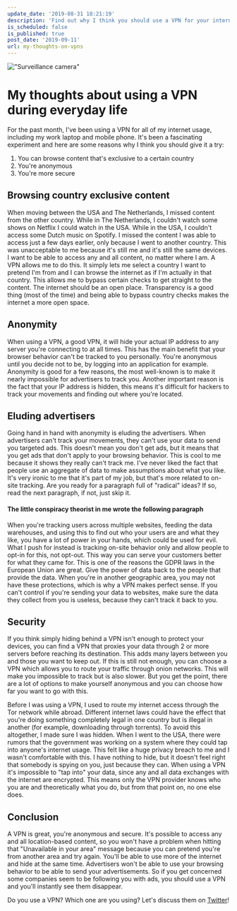 ```yaml
---
update_date: '2019-08-31 18:21:19'
description: 'Find out why I think you should use a VPN for your internet usage. If you like to browse any and all websites and be anonymous at the same time, you might benefit from using a VPN.'
is_scheduled: false
is_published: true
post_date: '2019-09-11'
url: my-thoughts-on-vpns
---
```

!["Surveillance camera"](/images/articles/surveillance-camera.jpeg)
# My thoughts about using a VPN during everyday life
For the past month, I've been using a VPN for all of my internet usage, including my work laptop and mobile phone. It's been a fascinating experiment and here are some reasons why I think you should give it a try:

1. You can browse content that's exclusive to a certain country
2. You're anonymous
3. You're more secure

## Browsing country exclusive content
When moving between the USA and The Netherlands, I missed content from the other country. While in The Netherlands, I couldn't watch some shows on Netflix I could watch in the USA. While in the USA, I couldn't access some Dutch music on Spotify. I missed the content I was able to access just a few days earlier, only because I went to another country. This was unacceptable to me because it's still me and it's still the same devices. I want to be able to access any and all content, no matter where I am. A VPN allows me to do this. It simply lets me select a country I want to pretend I'm from and I can browse the internet as if I'm actually in that country. This allows me to bypass certain checks to get straight to the content. The internet should be an open place. Transparency is a good thing (most of the time) and being able to bypass country checks makes the internet a more open space. 

## Anonymity
When using a VPN, a good VPN, it will hide your actual IP address to any server you're connecting to at all times. This has the main benefit that your browser behavior can't be tracked to you personally. You're anonymous until you decide not to be, by logging into an application for example. Anonymity is good for a few reasons, the most well-known is to make it nearly impossible for advertisers to track you. Another important reason is the fact that your IP address is hidden, this means it's difficult for hackers to track your movements and finding out where you're located.

## Eluding advertisers
Going hand in hand with anonymity is eluding the advertisers. When advertisers can't track your movements, they can't use your data to send you targeted ads. This doesn't mean you don't get ads, but it means that you get ads that don't apply to your browsing behavior. This is cool to me because it shows they really can't track me. I've never liked the fact that people use an aggregate of data to make assumptions about what you like. It's very ironic to me that it's part of my job, but that's more related to on-site tracking. Are you ready for a paragraph full of "radical" ideas? If so, read the next paragraph, if not, just skip it.

#### The little conspiracy theorist in me wrote the following paragraph
When you're tracking users across multiple websites, feeding the data warehouses, and using this to find out who your users are and what they like, you have a lot of power in your hands, which could be used for evil. What I push for instead is tracking on-site behavior only and allow people to opt-in for this, not opt-out. This way you can serve your customers better for what they came for. This is one of the reasons the GDPR laws in the European Union are great. Give the power of data back to the people that provide the data. When you're in another geographic area, you may not have these protections, which is why a VPN makes perfect sense. If you can't control if you're sending your data to websites, make sure the data they collect from you is useless, because they can't track it back to you.

## Security
If you think simply hiding behind a VPN isn't enough to protect your devices, you can find a VPN that proxies your data through 2 or more servers before reaching its destination. This adds many layers between you and those you want to keep out. If this is still not enough, you can choose a VPN which allows you to route your traffic through onion networks. This will make you impossible to track but is also slower. But you get the point, there are a lot of options to make yourself anonymous and you can choose how far you want to go with this. 

Before I was using a VPN, I used to route my internet access through the Tor network while abroad. Different internet laws could have the effect that you're doing something completely legal in one country but is illegal in another (for example, downloading through torrents). To avoid this altogether, I made sure I was hidden. When I went to the USA, there were rumors that the government was working on a system where they could tap into anyone's internet usage. This felt like a huge privacy breach to me and I wasn't comfortable with this. I have nothing to hide, but it doesn't feel right that somebody is spying on you, just because they can. When using a VPN it's impossible to "tap into" your data, since any and all data exchanges with the internet are encrypted. This means only the VPN provider knows who you are and theoretically what you do, but from that point on, no one else does.

## Conclusion
A VPN is great, you're anonymous and secure. It's possible to access any and all location-based content, so you won't have a problem when hitting that "Unavailable in your area" message because you can pretend you're from another area and try again. You'll be able to use more of the internet and hide at the same time. Advertisers won't be able to use your browsing behavior to be able to send your advertisements. So if you get concerned some companies seem to be following you with ads, you should use a VPN and you'll instantly see them disappear. 

Do you use a VPN? Which one are you using? Let's discuss them on [Twitter](https://twitter.com/RJElsinga)!